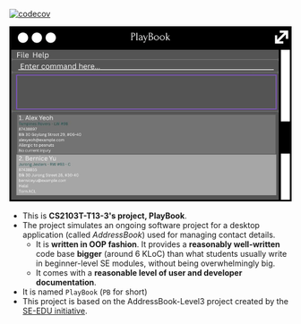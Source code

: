 [![codecov](https://codecov.io/github/AY2526S1-CS2103T-T13-3/tp/graph/badge.svg)](https://codecov.io/github/AY2526S1-CS2103T-T13-3/tp)

![Ui](docs/images/Ui.png)

* This is **CS2103T-T13-3's project, PlayBook**.<br>
* The project simulates an ongoing software project for a desktop application (called _AddressBook_) used for managing contact details.
  * It is **written in OOP fashion**. It provides a **reasonably well-written** code base **bigger** (around 6 KLoC) than what students usually write in beginner-level SE modules, without being overwhelmingly big.
  * It comes with a **reasonable level of user and developer documentation**.
* It is named `PlayBook` (`PB` for short)
* This project is based on the AddressBook-Level3 project created by the [SE-EDU initiative](https://se-education.org).
